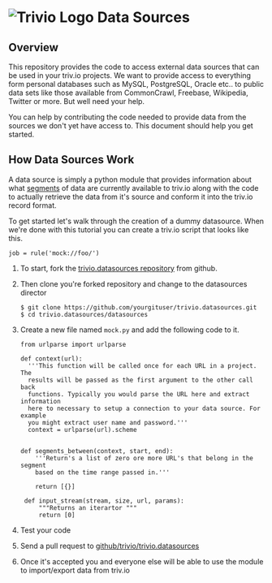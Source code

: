 ![Trivio Logo](http://www.triv.io/images/trivio_logo.png)
Data Sources
===


Overview
---
This repository provides the code to access external data sources that can be used in your triv.io projects. We want to  provide access to everything form personal databases such as MySQL, PostgreSQL, Oracle etc.. to public data sets like those available from CommonCrawl, Freebase, Wikipedia, Twitter or more. But well need your help.


You can help by  contributing the code needed to provide data from the sources we don't yet have access to. This document should help you get started.


How Data Sources Work
---

A data source is simply a python module that provides information about what [segments]() of data are currently available to triv.io along with the code to actually retrieve the data from it's source and conform it into the triv.io record format.

To get started let's walk through the creation of a dummy datasource. When we're done with this tutorial you can create a  triv.io script that looks like this.

    job = rule('mock://foo/')

1. To start, fork the [trivio.datasources repository](https://github.com/trivio/trivio.datasources)  from github. 

2. Then clone you're forked repository and change to the datasources director

	   $ git clone https://github.com/yourgituser/trivio.datasources.git
	   $ cd trivio.datasources/datasources
3. Create a new file named `mock.py` and add the following code to it.

       from urlparse import urlparse

       def context(url):
         '''This function will be called once for each URL in a project. The
         results will be passed as the first argument to the other call back
         functions. Typically you would parse the URL here and extract information
         here to necessary to setup a connection to your data source. For example
         you might extract user name and password.'''
         context = urlparse(url).scheme
 
         
       def segments_between(context, start, end):
           '''Return's a list of zero ore more URL's that belong in the segment 
           based on the time range passed in.'''
           
           return [{}]
           
        def input_stream(stream, size, url, params):
    		"""Returns an iterartor """
    		return [0] 
  
4. Test your code

5. Send a pull request to [github/trivio/trivio.datasources](https://github.com/trivio/trivio.datasources)

6. Once it's accepted you and everyone else will be able to use the module to import/export data from triv.io
    





